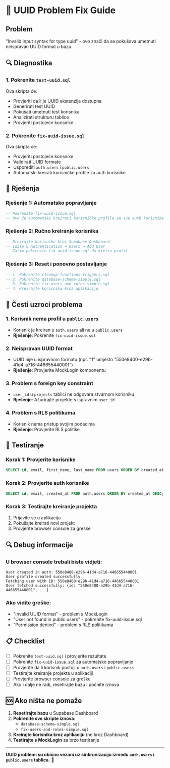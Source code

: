# 🔧 UUID Problem Fix Guide

## Problem
"Invalid input syntax for type uuid" - ovo znači da se pokušava umetnuti neispravan UUID format u bazu.

## 🔍 Diagnostika

### 1. Pokrenite `test-uuid.sql`
Ova skripta će:
- Provjeriti da li je UUID ekstenzija dostupna
- Generirati test UUID
- Pokušati umetnuti test korisnika
- Analizirati strukturu tablice
- Provjeriti postojeće korisnike

### 2. Pokrenite `fix-uuid-issue.sql`
Ova skripta će:
- Provjeriti postojeće korisnike
- Validirati UUID formate
- Usporediti `auth.users` i `public.users`
- Automatski kreirati korisničke profile za auth korisnike

## 🚀 Rješenja

### Rješenje 1: Automatsko popravljanje
```sql
-- Pokrenite fix-uuid-issue.sql
-- Ovo će automatski kreirati korisničke profile za sve auth korisnike
```

### Rješenje 2: Ručno kreiranje korisnika
```sql
-- Kreirajte korisnika kroz Supabase Dashboard
-- Idite u Authentication → Users → Add User
-- Zatim pokrenite fix-uuid-issue.sql da kreira profil
```

### Rješenje 3: Reset i ponovno postavljanje
```sql
-- 1. Pokrenite cleanup-functions-triggers.sql
-- 2. Pokrenite database-schema-simple.sql
-- 3. Pokrenite fix-users-and-roles-simple.sql
-- 4. Kreirajte korisnika kroz aplikaciju
```

## 🔧 Česti uzroci problema

### 1. Korisnik nema profil u `public.users`
- Korisnik je kreiran u `auth.users` ali ne u `public.users`
- **Rješenje**: Pokrenite `fix-uuid-issue.sql`

### 2. Neispravan UUID format
- UUID nije u ispravnom formatu (npr. "1" umjesto "550e8400-e29b-41d4-a716-446655440001")
- **Rješenje**: Provjerite MockLogin komponentu

### 3. Problem s foreign key constraint
- `user_id` u `projects` tablici ne odgovara stvarnom korisniku
- **Rješenje**: Ažurirajte projekte s ispravnim `user_id`

### 4. Problem s RLS politikama
- Korisnik nema pristup svojim podacima
- **Rješenje**: Provjerite RLS politike

## 🧪 Testiranje

### Korak 1: Provjerite korisnike
```sql
SELECT id, email, first_name, last_name FROM users ORDER BY created_at DESC;
```

### Korak 2: Provjerite auth korisnike
```sql
SELECT id, email, created_at FROM auth.users ORDER BY created_at DESC;
```

### Korak 3: Testirajte kreiranje projekta
1. Prijavite se u aplikaciju
2. Pokušajte kreirati novi projekt
3. Provjerite browser console za greške

## 🔍 Debug informacije

### U browser console trebali biste vidjeti:
```
User created in auth: 550e8400-e29b-41d4-a716-446655440001
User profile created successfully
Fetching user with ID: 550e8400-e29b-41d4-a716-446655440001
User fetched successfully: {id: "550e8400-e29b-41d4-a716-446655440001", ...}
```

### Ako vidite greške:
- "Invalid UUID format" - problem s MockLogin
- "User not found in public.users" - pokrenite fix-uuid-issue.sql
- "Permission denied" - problem s RLS politikama

## 📋 Checklist

- [ ] Pokrenite `test-uuid.sql` i provjerite rezultate
- [ ] Pokrenite `fix-uuid-issue.sql` za automatsko popravljanje
- [ ] Provjerite da li korisnik postoji u `auth.users` i `public.users`
- [ ] Testirajte kreiranje projekta u aplikaciji
- [ ] Provjerite browser console za greške
- [ ] Ako i dalje ne radi, resetirajte bazu i počnite iznova

## 🆘 Ako ništa ne pomaže

1. **Resetirajte bazu** u Supabase Dashboard
2. **Pokrenite sve skripte iznova**:
   - `database-schema-simple.sql`
   - `fix-users-and-roles-simple.sql`
3. **Kreirajte korisnika kroz aplikaciju** (ne kroz Dashboard)
4. **Testirajte s MockLogin** za brzo testiranje

---

**UUID problemi su obično vezani uz sinkronizaciju između `auth.users` i `public.users` tablica.** 🎯 